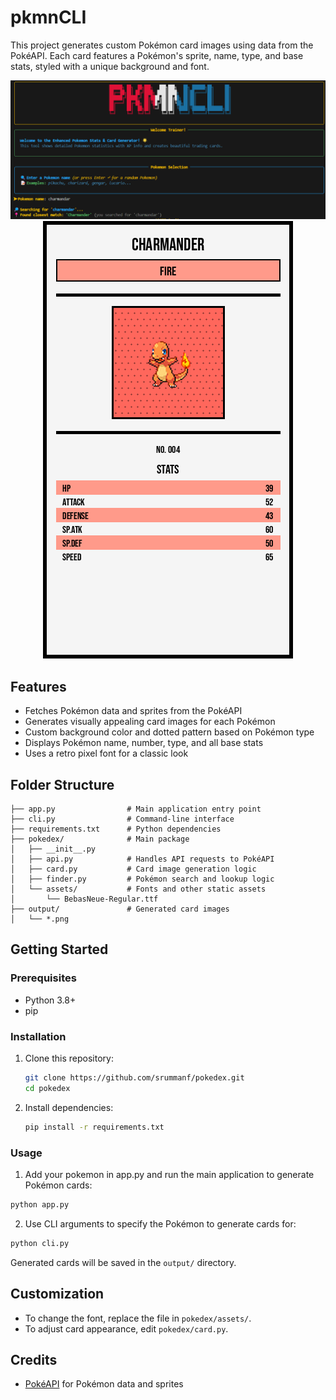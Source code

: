# pkmnCLI

This project generates custom Pokémon card images using data from the PokéAPI. Each card features a Pokémon's sprite, name, type, and base stats, styled with a unique background and font.


<div align="center">
  <img src="image/README/1754061485165.png" alt="Card Example 1" />
</div>

<div align="center">
  <img src="image/README/1754061496093.png" alt="Card Example 2" />
</div>

## Features

- Fetches Pokémon data and sprites from the PokéAPI
- Generates visually appealing card images for each Pokémon
- Custom background color and dotted pattern based on Pokémon type
- Displays Pokémon name, number, type, and all base stats
- Uses a retro pixel font for a classic look

## Folder Structure

```
├── app.py                # Main application entry point
├── cli.py                # Command-line interface 
├── requirements.txt      # Python dependencies
├── pokedex/              # Main package
│   ├── __init__.py
│   ├── api.py            # Handles API requests to PokéAPI
│   ├── card.py           # Card image generation logic
│   ├── finder.py         # Pokémon search and lookup logic
│   └── assets/           # Fonts and other static assets
│       └── BebasNeue-Regular.ttf
├── output/               # Generated card images
│   └── *.png
```

## Getting Started

### Prerequisites

- Python 3.8+
- pip

### Installation

1. Clone this repository:
   ```sh
   git clone https://github.com/srummanf/pokedex.git
   cd pokedex
   ```
2. Install dependencies:
   ```sh
   pip install -r requirements.txt
   ```

### Usage

1. Add your pokemon in app.py and run the main application to generate Pokémon cards:

```sh
python app.py
```

2. Use CLI arguments to specify the Pokémon to generate cards for:

```sh
python cli.py
```

Generated cards will be saved in the `output/` directory.

## Customization

- To change the font, replace the file in `pokedex/assets/`.
- To adjust card appearance, edit `pokedex/card.py`.

## Credits

- [PokéAPI](https://pokeapi.co/) for Pokémon data and sprites
